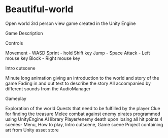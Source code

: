 # Beautiful-world
Open world 3rd person view game created in the Unity Engine


Game Description


Controls

Movement - WASD
Sprint - hold Shift key
Jump - Space
Attack - Left mouse key
Block - Right mouse key



Intro cutscene

Minute long animation giving an introduction to the world and story of the game
Fading in and out text to describe the story
All accompanied by different sounds from the AudioManager



Gameplay

Exploration of the world
Quests that need to be fulfilled by the player
Clue for finding the treasure
Melee combat against enemy pirates programmed using UnityEngine.AI library
Player/enemy death upon losing all hit points
4 scenes- Menu, How to play, Intro cutscene, Game scene
Project containing art from Unity asset store

